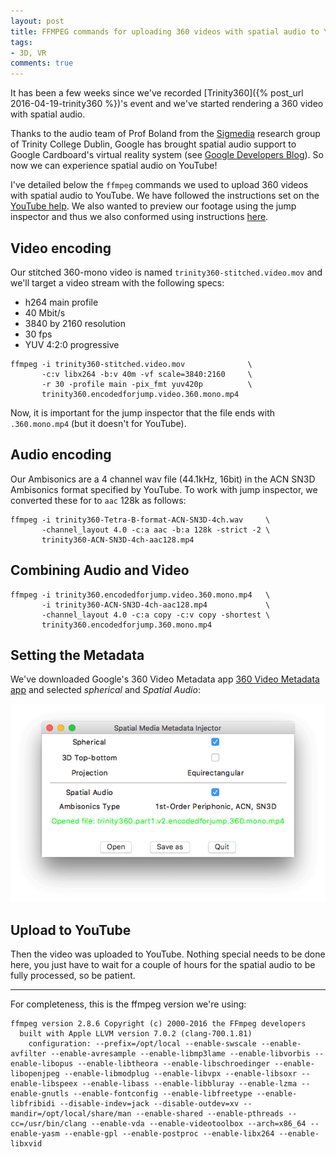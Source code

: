 ```yaml
---
layout: post
title: FFMPEG commands for uploading 360 videos with spatial audio to YouTube
tags:
- 3D, VR
comments: true
---
```


It has been a few weeks since we've recorded [Trinity360]({% post_url 2016-04-19-trinity360 %})'s event and we've started rendering a 360 video with spatial audio.

Thanks to the audio team of Prof Boland from the [Sigmedia](http://sigmedia.tv) research group of Trinity College Dublin, Google has brought spatial audio support to Google Cardboard's virtual reality system (see [Google Developers Blog](http://goo.gl/UMShaX)). So now we can experience spatial audio on YouTube!

I've detailed below the `ffmpeg` commands we used to upload 360 videos with spatial audio to YouTube. We have followed the instructions set on the [YouTube help](https://support.google.com/YouTube/answer/6395969?hl=en&ref_topic=2888648). We also wanted to preview our footage using the jump inspector and thus we also conformed using instructions [here](https://support.google.com/jump/answer/6395819).



## Video encoding

Our stitched 360-mono video is named `trinity360-stitched.video.mov` and we'll target a video stream with the following specs:

* h264 main profile
* 40 Mbit/s
* 3840 by 2160 resolution
* 30 fps
* YUV 4:2:0 progressive

```
ffmpeg -i trinity360-stitched.video.mov              \
       -c:v libx264 -b:v 40m -vf scale=3840:2160     \
       -r 30 -profile main -pix_fmt yuv420p          \
       trinity360.encodedforjump.video.360.mono.mp4
```

Now, it is important for the jump inspector that the file ends with `.360.mono.mp4` (but it doesn't for YouTube).


## Audio encoding

Our Ambisonics are a 4 channel wav file (44.1kHz, 16bit) in the ACN SN3D Ambisonics format specified by YouTube. To work with jump inspector, we converted these for to `aac` 128k as follows:

```
ffmpeg -i trinity360-Tetra-B-format-ACN-SN3D-4ch.wav     \
       -channel_layout 4.0 -c:a aac -b:a 128k -strict -2 \
       trinity360-ACN-SN3D-4ch-aac128.mp4
```

## Combining Audio and Video

```
ffmpeg -i trinity360.encodedforjump.video.360.mono.mp4   \
       -i trinity360-ACN-SN3D-4ch-aac128.mp4             \
       -channel_layout 4.0 -c:a copy -c:v copy -shortest \
       trinity360.encodedforjump.360.mono.mp4
```

## Setting the Metadata

We've downloaded Google's 360 Video Metadata app [360 Video Metadata app](https://github.com/google/spatial-media/releases) and selected  *spherical* and  *Spatial Audio*:

![My helpful screenshot](/images/spatial-media-metadata-injector.png)

## Upload to YouTube

Then the video was uploaded to YouTube. Nothing special needs to be done here, you just have to wait for a couple of hours for the spatial audio to be fully processed, so be patient.

----

For completeness, this is the ffmpeg version we're using:

```
ffmpeg version 2.8.6 Copyright (c) 2000-2016 the FFmpeg developers
  built with Apple LLVM version 7.0.2 (clang-700.1.81)
    configuration: --prefix=/opt/local --enable-swscale --enable-avfilter --enable-avresample --enable-libmp3lame --enable-libvorbis --enable-libopus --enable-libtheora --enable-libschroedinger --enable-libopenjpeg --enable-libmodplug --enable-libvpx --enable-libsoxr --enable-libspeex --enable-libass --enable-libbluray --enable-lzma --enable-gnutls --enable-fontconfig --enable-libfreetype --enable-libfribidi --disable-indev=jack --disable-outdev=xv --mandir=/opt/local/share/man --enable-shared --enable-pthreads --cc=/usr/bin/clang --enable-vda --enable-videotoolbox --arch=x86_64 --enable-yasm --enable-gpl --enable-postproc --enable-libx264 --enable-libxvid
```





